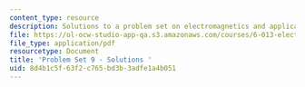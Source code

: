 ```yaml
---
content_type: resource
description: Solutions to a problem set on electromagnetics and applications.
file: https://ol-ocw-studio-app-qa.s3.amazonaws.com/courses/6-013-electromagnetics-and-applications-fall-2005/8d4b1c5f63f2c765bd3b3adfe1a4b051_ps9_solution.pdf
file_type: application/pdf
resourcetype: Document
title: 'Problem Set 9 - Solutions '
uid: 8d4b1c5f-63f2-c765-bd3b-3adfe1a4b051
---
```

